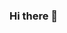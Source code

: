 ### Hi there 👋

<!--
**oyegeeky/oyegeeky** is a ✨ _special_ ✨ repository because its `README.md` (this file) appears on your GitHub profile.

Here are some ideas to get you started:

- 🔭 I’m currently working on ...
- 🌱 I’m currently learning Flutter-Framework
- 👯 I’m looking to collaborate on Converting Figma Designs to Flutter UI 
- 🤔 I’m looking for help with ...
- 💬 Ask me about Codes and Automobiles
- 📫 How to reach me: ayushmaansural0509@gmail.com
- 😄 Pronouns: ...
- ⚡ Fun fact: Another day passed by, and we are heading towards Glory
-->
